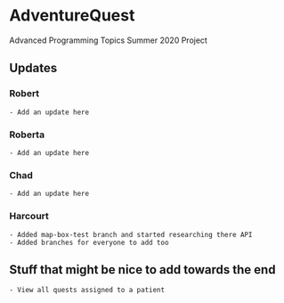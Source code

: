 # AdventureQuest

Advanced Programming Topics Summer 2020 Project

## Updates

### Robert
    - Add an update here
    
### Roberta
    - Add an update here
    
### Chad
    - Add an update here
    
### Harcourt
    - Added map-box-test branch and started researching there API
    - Added branches for everyone to add too

## Stuff that might be nice to add towards the end

    - View all quests assigned to a patient

